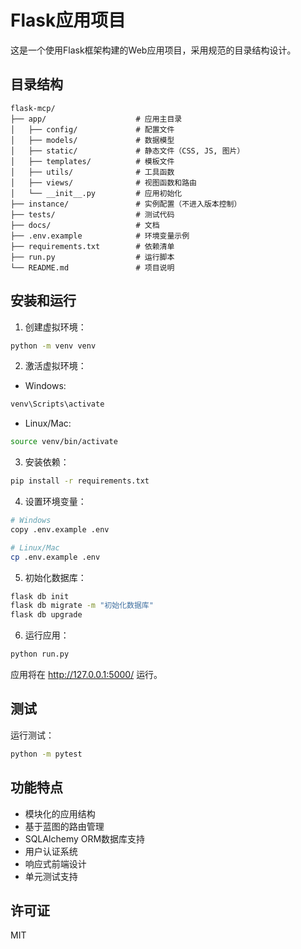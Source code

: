 # Flask应用项目

这是一个使用Flask框架构建的Web应用项目，采用规范的目录结构设计。

## 目录结构

```
flask-mcp/
├── app/                    # 应用主目录
│   ├── config/             # 配置文件
│   ├── models/             # 数据模型
│   ├── static/             # 静态文件（CSS, JS, 图片）
│   ├── templates/          # 模板文件
│   ├── utils/              # 工具函数
│   ├── views/              # 视图函数和路由
│   └── __init__.py         # 应用初始化
├── instance/               # 实例配置（不进入版本控制）
├── tests/                  # 测试代码
├── docs/                   # 文档
├── .env.example            # 环境变量示例
├── requirements.txt        # 依赖清单
├── run.py                  # 运行脚本
└── README.md               # 项目说明
```

## 安装和运行

1. 创建虚拟环境：

```bash
python -m venv venv
```

2. 激活虚拟环境：

- Windows:
```bash
venv\Scripts\activate
```

- Linux/Mac:
```bash
source venv/bin/activate
```

3. 安装依赖：

```bash
pip install -r requirements.txt
```

4. 设置环境变量：

```bash
# Windows
copy .env.example .env

# Linux/Mac
cp .env.example .env
```

5. 初始化数据库：

```bash
flask db init
flask db migrate -m "初始化数据库"
flask db upgrade
```

6. 运行应用：

```bash
python run.py
```

应用将在 http://127.0.0.1:5000/ 运行。

## 测试

运行测试：

```bash
python -m pytest
```

## 功能特点

- 模块化的应用结构
- 基于蓝图的路由管理
- SQLAlchemy ORM数据库支持
- 用户认证系统
- 响应式前端设计
- 单元测试支持

## 许可证

MIT 